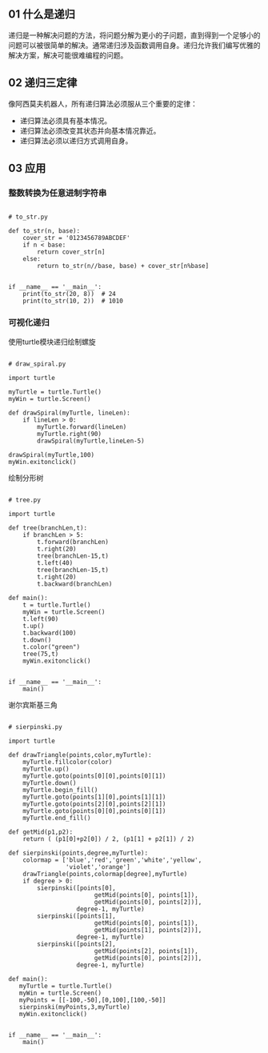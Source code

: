 ## 01 什么是递归
递归是一种解决问题的方法，将问题分解为更小的子问题，直到得到一个足够小的问题可以被很简单的解决。通常递归涉及函数调用自身。递归允许我们编写优雅的解决方案，解决可能很难编程的问题。
## 02 递归三定律
像阿西莫夫机器人，所有递归算法必须服从三个重要的定律：
+ 递归算法必须具有基本情况。
+ 递归算法必须改变其状态并向基本情况靠近。
+ 递归算法必须以递归方式调用自身。
## 03 应用
### 整数转换为任意进制字符串
<pre><code>
# to_str.py

def to_str(n, base):
    cover_str = '0123456789ABCDEF'
    if n < base:
        return cover_str[n]
    else:
        return to_str(n//base, base) + cover_str[n%base]
    

if __name__ == '__main__':
    print(to_str(20, 8))  # 24
    print(to_str(10, 2))  # 1010
</pre></code>
### 可视化递归
使用turtle模块递归绘制螺旋
<pre><code>
# draw_spiral.py

import turtle

myTurtle = turtle.Turtle()
myWin = turtle.Screen()

def drawSpiral(myTurtle, lineLen):
    if lineLen > 0:
        myTurtle.forward(lineLen)
        myTurtle.right(90)
        drawSpiral(myTurtle,lineLen-5)

drawSpiral(myTurtle,100)
myWin.exitonclick()
</pre></code>
绘制分形树
<pre><code>
# tree.py

import turtle

def tree(branchLen,t):
    if branchLen > 5:
        t.forward(branchLen)
        t.right(20)
        tree(branchLen-15,t)
        t.left(40)
        tree(branchLen-15,t)
        t.right(20)
        t.backward(branchLen)

def main():
    t = turtle.Turtle()
    myWin = turtle.Screen()
    t.left(90)
    t.up()
    t.backward(100)
    t.down()
    t.color("green")
    tree(75,t)
    myWin.exitonclick()


if __name__ == '__main__':
    main()
</pre></code>
谢尔宾斯基三角
<pre><code>
# sierpinski.py

import turtle

def drawTriangle(points,color,myTurtle):
    myTurtle.fillcolor(color)
    myTurtle.up()
    myTurtle.goto(points[0][0],points[0][1])
    myTurtle.down()
    myTurtle.begin_fill()
    myTurtle.goto(points[1][0],points[1][1])
    myTurtle.goto(points[2][0],points[2][1])
    myTurtle.goto(points[0][0],points[0][1])
    myTurtle.end_fill()

def getMid(p1,p2):
    return ( (p1[0]+p2[0]) / 2, (p1[1] + p2[1]) / 2)

def sierpinski(points,degree,myTurtle):
    colormap = ['blue','red','green','white','yellow',
                'violet','orange']
    drawTriangle(points,colormap[degree],myTurtle)
    if degree > 0:
        sierpinski([points[0],
                        getMid(points[0], points[1]),
                        getMid(points[0], points[2])],
                   degree-1, myTurtle)
        sierpinski([points[1],
                        getMid(points[0], points[1]),
                        getMid(points[1], points[2])],
                   degree-1, myTurtle)
        sierpinski([points[2],
                        getMid(points[2], points[1]),
                        getMid(points[0], points[2])],
                   degree-1, myTurtle)

def main():
   myTurtle = turtle.Turtle()
   myWin = turtle.Screen()
   myPoints = [[-100,-50],[0,100],[100,-50]]
   sierpinski(myPoints,3,myTurtle)
   myWin.exitonclick()


if __name__ == '__main__':
    main()
</pre></code>


